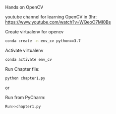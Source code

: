 Hands on OpenCV

youtube channel for learning OpenCV in 3hr:
https://www.youtube.com/watch?v=WQeoO7MI0Bs

Create virtualenv for opencv
```bash
conda create -n env_cv python==3.7
```

Activate virtualenv
```bash
conda activate env_cv
```

Run Chapter file:
```bash
python chapter1.py
```

or

Run from PyCharm:
```bash
Run>>chapter1.py
```
